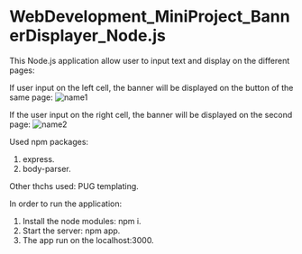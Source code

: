 # WebDevelopment_MiniProject_BannerDisplayer_Node.js

This Node.js application allow user to input text and display on the different pages:

If user input on the left cell, the banner will be displayed on the button of the same page:
![name1](https://user-images.githubusercontent.com/93168873/211434303-d0b75885-d00b-4047-bde4-d1c94645bf2e.jpg)

If the user input on the right cell, the banner will be displayed on the second page:
![name2](https://user-images.githubusercontent.com/93168873/211434367-f16b363d-cf4b-4b1c-9a0e-6f62a837c9f5.jpg)

Used npm packages:
  1. express.
  2. body-parser.

Other thchs used:
  PUG templating.

In order to run the application:
  1. Install the node modules: npm i.
  2. Start the server: npm app.
  3. The app run on the localhost:3000.
